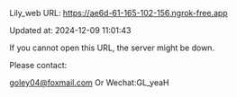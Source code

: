 Lily_web URL: https://ae6d-61-165-102-156.ngrok-free.app

Updated at: 2024-12-09 11:01:43

If you cannot open this URL, the server might be down.

Please contact: 

goley04@foxmail.com Or Wechat:GL_yeaH